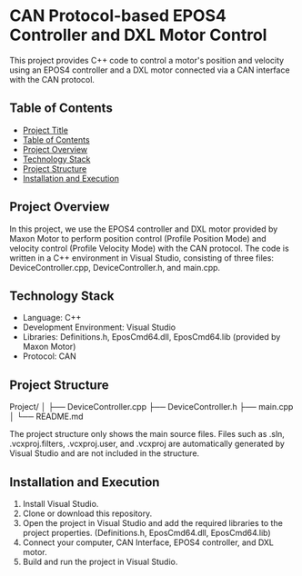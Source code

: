 # CAN Protocol-based EPOS4 Controller and DXL Motor Control

This project provides C++ code to control a motor's position and velocity using an EPOS4 controller and a DXL motor connected via a CAN interface with the CAN protocol.

## Table of Contents

- [Project Title](#CAN-Protocol-based-EPOS4-Controller-and-DXL-Motor-Control)
- [Table of Contents](#table-of-contents)
- [Project Overview](#project-overview)
- [Technology Stack](#technology-stack)
- [Project Structure](#project-structure)
- [Installation and Execution](#installation-and-execution)

## Project Overview

In this project, we use the EPOS4 controller and DXL motor provided by Maxon Motor to perform position control (Profile Position Mode) and velocity control (Profile Velocity Mode) with the CAN protocol. The code is written in a C++ environment in Visual Studio, consisting of three files: DeviceController.cpp, DeviceController.h, and main.cpp.

## Technology Stack

- Language: C++
- Development Environment: Visual Studio
- Libraries: Definitions.h, EposCmd64.dll, EposCmd64.lib (provided by Maxon Motor)
- Protocol: CAN

## Project Structure

Project/
│
├── DeviceController.cpp
├── DeviceController.h
├── main.cpp
│
└── README.md


The project structure only shows the main source files. Files such as .sln, .vcxproj.filters, .vcxproj.user, and .vcxproj are automatically generated by Visual Studio and are not included in the structure.

## Installation and Execution

1. Install Visual Studio.
2. Clone or download this repository.
3. Open the project in Visual Studio and add the required libraries to the project properties. (Definitions.h, EposCmd64.dll, EposCmd64.lib)
4. Connect your computer, CAN Interface, EPOS4 controller, and DXL motor.
5. Build and run the project in Visual Studio.

